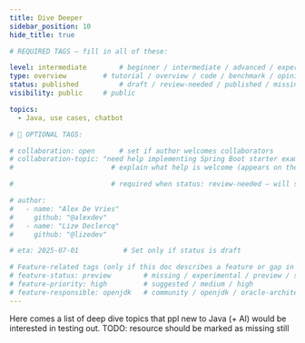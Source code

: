 ```yaml
---
title: Dive Deeper
sidebar_position: 10
hide_title: true

# REQUIRED TAGS — fill in all of these:

level: intermediate        # beginner / intermediate / advanced / expert
type: overview         # tutorial / overview / code / benchmark / opinion / api-doc
status: published          # draft / review-needed / published / missing
visibility: public     # public

topics:
  - Java, use cases, chatbot

# 🧩 OPTIONAL TAGS:

# collaboration: open      # set if author welcomes collaborators
# collaboration-topic: "need help implementing Spring Boot starter examples"  
#                        # explain what help is welcome (appears on the dashboard & collab page)

#                        # required when status: review-needed — will show on the article and in the dashboard

# author:
#   - name: "Alex De Vries"
#     github: "@alexdev"
#   - name: "Lize Declercq"
#     github: "@lizedev"

# eta: 2025-07-01           # Set only if status is draft

# Feature-related tags (only if this doc describes a feature or gap in Java+AI):
# feature-status: preview        # missing / experimental / preview / stable / specified
# feature-priority: high         # suggested / medium / high
# feature-responsible: openjdk   # community / openjdk / oracle-architects / jsr / vendor:redhat / project-lead:<name>
---
```

Here comes a list of deep dive topics that ppl new to Java (+ AI) would be interested in testing out.
TODO: resource should be marked as missing still
